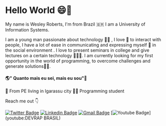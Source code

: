 
# Hello World 😄👋
My name is Wesley Roberts, I'm from Brazil 🇧🇷 I am a University of Information Systems.

I am a young man passionate about technology 👨‍💻 , I love 🥰 to interact with people, I have a lot of ease in communicating and expressing myself 🕺 in the social environment . I love to present seminars in college and give lectures on a certain technology 👨‍🏫🎤. I am currently looking for my first opportunity in the world of programming, to overcome challenges and generate solutions🧑‍🚀.


#### **🌎" Quanto mais eu sei, mais eu sou"🧠**

📍 From PE living in Igarassu city
👨‍🎓 Programming student

Reach me out 👇

[![Twitter Badge](https://img.shields.io/badge/-@wesleyroberts_oficial-6633cc?style=flat-square&labelColor=6633cc&logo=Instagram&logoColor=white&link=https://instagram.com/wesleyroberts_oficial?igshid=1oxavoi5v5igd)](https://instagram.com/wesleyroberts_oficial?igshid=1oxavoi5v5igd) 
[![Linkedin Badge](https://img.shields.io/badge/-Wesley%20Roberts-6633cc?style=flat-square&logo=Linkedin&logoColor=white&link=https://www.linkedin.com/in/wesley-roberts-9714a7189/)](https://www.linkedin.com/in/wesley-roberts-9714a7189/) 
[![Gmail Badge](https://img.shields.io/badge/-wesleyroberts.office@gmail.com-6633cc?style=flat-square&logo=Gmail&logoColor=white&link=mailto:diego.schell.f@gmail.com)](mailto:wesleyroberts.office@gmail.com)
[![Youtube Badge](https://www.youtube.com/channel/UCp3TkVbpbfaH-sAqSdSQ0pA)](youtube:DEVRAP BRASIL)

